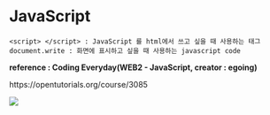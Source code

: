 # JavaScript
```
<script> </script> : JavaScript 를 html에서 쓰고 싶을 때 사용하는 태그
document.write : 화면에 표시하고 싶을 때 사용하는 javascript code

```
<strong>reference : Coding Everyday(WEB2 - JavaScript, creator : egoing)</strong>
<p>
https://opentutorials.org/course/3085
</p>
<img src="https://s3-ap-northeast-2.amazonaws.com/opentutorials-user-file/module/3129/7333.jpg"></a>
